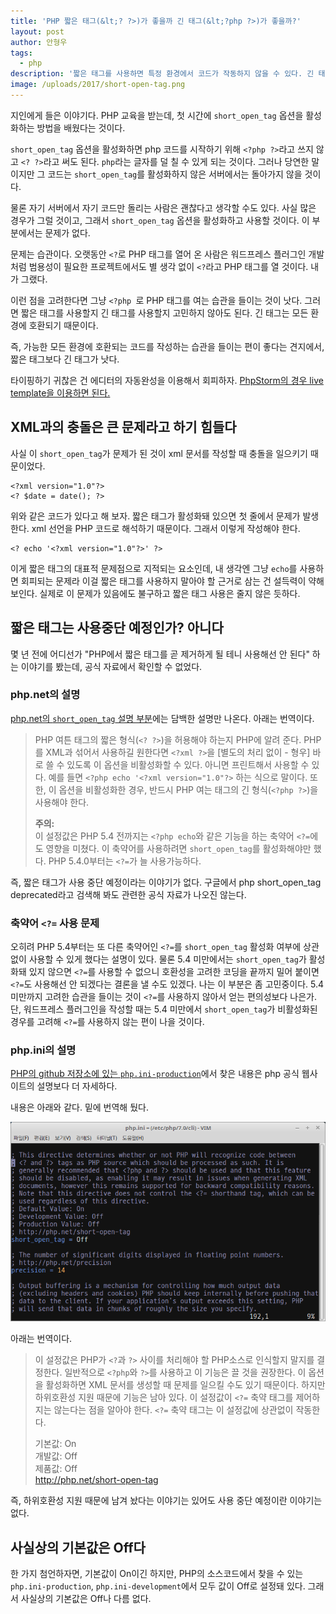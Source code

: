 ```yaml
---
title: 'PHP 짧은 태그(&lt;? ?>)가 좋을까 긴 태그(&lt;?php ?>)가 좋을까?'
layout: post
author: 안형우
tags: 
  - php
description: '짧은 태그를 사용하면 특정 환경에서 코드가 작동하지 않을 수 있다. 긴 태그를 사용하는 습관을 들이자'
image: /uploads/2017/short-open-tag.png
---
```


지인에게 들은 이야기다. PHP 교육을 받는데, 첫 시간에 `short_open_tag` 옵션을 활성화하는 방법을 배웠다는 것이다. 

`short_open_tag` 옵션을 활성화하면 php 코드를 시작하기 위해 `<?php ?>`라고 쓰지 않고 `<? ?>`라고 써도 된다. `php`라는 글자를 덜 칠 수 있게 되는 것이다. 그러나 당연한 말이지만 그 코드는 `short_open_tag`를 활성화하지 않은 서버에서는 돌아가지 않을 것이다.

물론 자기 서버에서 자기 코드만 돌리는 사람은 괜찮다고 생각할 수도 있다. 사실 많은 경우가 그럴 것이고, 그래서 `short_open_tag` 옵션을 활성화하고 사용할 것이다. 이 부분에서는 문제가 없다.

문제는 습관이다. 오랫동안 `<?`로 PHP 태그를 열어 온 사람은 워드프레스 플러그인 개발처럼 범용성이 필요한 프로젝트에서도 별 생각 없이 `<?`라고 PHP 태그를 열 것이다. 내가 그랬다.

이런 점을 고려한다면 그냥 `<?php `로 PHP 태그를 여는 습관을 들이는 것이 낫다. 그러면 짧은 태그를 사용할지 긴 태그를 사용할지 고민하지 않아도 된다. 긴 태그는 모든 환경에 호환되기 때문이다.

즉, 가능한 모든 환경에 호환되는 코드를 작성하는 습관을 들이는 편이 좋다는 견지에서, 짧은 태그보다 긴 태그가 낫다.

타이핑하기 귀찮은 건 에디터의 자동완성을 이용해서 회피하자. [PhpStorm의 경우 live template을 이용하면 된다.](/2017/04/12/php-open-tag-live-template-on-phpstorm.html)


## XML과의 충돌은 큰 문제라고 하기 힘들다

사실 이 `short_open_tag`가 문제가 된 것이 xml 문서를 작성할 때 충돌을 일으키기 때문이었다. 

    <?xml version="1.0"?>
    <? $date = date(); ?>

위와 같은 코드가 있다고 해 보자. 짧은 태그가 활성화돼 있으면 첫 줄에서 문제가 발생한다. xml 선언을 PHP 코드로 해석하기 때문이다. 그래서 이렇게 작성해야 한다.

    <? echo '<?xml version="1.0"?>' ?>

이게 짧은 태그의 대표적 문제점으로 지적되는 요소인데, 내 생각엔 그냥 `echo`를 사용하면 회피되는 문제라 이걸 짧은 태그를 사용하지 말아야 할 근거로 삼는 건 설득력이 약해 보인다. 실제로 이 문제가 있음에도 불구하고 짧은 태그 사용은 줄지 않은 듯하다.


## 짧은 태그는 사용중단 예정인가? 아니다

몇 년 전에 어디선가 "PHP에서 짧은 태그를 곧 제거하게 될 테니 사용해선 안 된다" 하는 이야기를 봤는데, 공식 자료에서 확인할 수 없었다. 



### php.net의 설명

[php.net의 `short_open_tag` 설명 부분](http://php.net/manual/en/ini.core.php#ini.short-open-tag)에는 담백한 설명만 나온다. 아래는 번역이다.

> PHP 여튼 태그의 짧은 형식(`<? ?>`)을 허용해야 하는지 PHP에 알려 준다. PHP를 XML과 섞어서 사용하길 원한다면 `<?xml ?>`을 [별도의 처리 없이 - 형우] 바로 쓸 수 있도록 이 옵션을 비활성화할 수 있다. 
> 아니면 프린트해서 사용할 수 있다. 예를 들면 `<?php echo '<?xml version="1.0"?>` 하는 식으로 말이다. 또한, 이 옵션을 비활성화한 경우, 반드시 PHP 여는 태그의 긴 형식(`<?php ?>`)을 사용해야 한다.
> 
> **주의:**  
> 이 설정값은 PHP 5.4 전까지는 `<?php echo`와 같은 기능을 하는 축약어 `<?=`에도 영향을 미쳤다. 이 축약어를 사용하려면 `short_open_tag`를 활성화해야만 했다. PHP 5.4.0부터는 `<?=`가 늘 사용가능하다.

즉, 짧은 태그가 사용 중단 예정이라는 이야기가 없다. 구글에서 php short\_open\_tag deprecated라고 검색해 봐도 관련한 공식 자료가 나오진 않는다.


### 축약어 `<?=` 사용 문제

오히려 PHP 5.4부터는 또 다른 축약어인 `<?=`를 `short_open_tag` 활성화 여부에 상관없이 사용할 수 있게 했다는 설명이 있다. 물론 5.4 미만에서는 `short_open_tag`가 활성화돼 있지 않으면 `<?=`를 사용할 수 없으니 호환성을 고려한 코딩을 끝까지 밀어 붙이면 `<?=`도 사용해선 안 되겠다는 결론을 낼 수도 있겠다. 나는 이 부분은 좀 고민중이다. 5.4 미만까지 고려한 습관을 들이는 것이 `<?=`를 사용하지 않아서 얻는 편의성보다 나은가. 단, 워드프레스 플러그인을 작성할 때는 5.4 미만에서 `short_open_tag`가 비활성화된 경우를 고려해 `<?=`를 사용하지 않는 편이 나을 것이다.


### php.ini의 설명

[PHP의 github 저장소에 있는 `php.ini-production`][php-ini-github]에서 찾은 내용은 php 공식 웹사이트의 설명보다 더 자세하다.

[php-ini-github]: https://github.com/php/php-src/blob/php-7.1.4/php.ini-production

내용은 아래와 같다. 밑에 번역해 뒀다.

![php.ini의 주석 내용](/uploads/2017/short-open-tag.png)


아래는 번역이다.

> 이 설정값은 PHP가 `<?`과 `?>` 사이를 처리해야 할 PHP소스로 인식할지 말지를 결정한다. 
> 일반적으로 `<?php`와 `?>`를 사용하고 이 기능은 끌 것을 권장한다. 이 옵션을 활성화하면 
> XML 문서를 생성할 때 문제를 일으킬 수도 있기 때문이다. 하지만 하위호환성 지원 때문에 
> 기능은 남아 있다. 이 설정값이 `<?=` 축약 태그를 제어하지는 않는다는 점을 알아야 한다.
> `<?=` 축약 태그는 이 설정값에 상관없이 작동한다.
>
> 기본값: On  
> 개발값: Off  
> 제품값: Off   
> <http://php.net/short-open-tag>

즉, 하위호환성 지원 때문에 남겨 놨다는 이야기는 있어도 사용 중단 예정이란 이야기는 없다.


## 사실상의 기본값은 Off다

한 가지 첨언하자면, 기본값이 On이긴 하지만, PHP의 소스코드에서 찾을 수 있는 `php.ini-production`, `php.ini-development`에서 모두 값이 Off로 설정돼 있다. 그래서 사실상의 기본값은 Off나 다름 없다.


